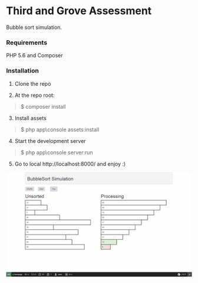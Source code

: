 Third and Grove Assessment
==========

Bubble sort simulation.

### Requirements

PHP 5.6 and Composer

### Installation

1. Clone the repo

2. At the repo root:
> $ composer install

3. Install assets
> $ php app\console assets:install


4. Start the development server
> $ php app\console server:run

5. Go to local http://localhost:8000/ and enjoy :)

<img src="Screenshot.png">

